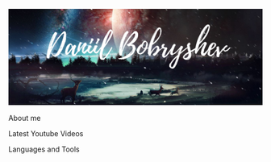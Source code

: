 ![Header](https://github.com/NightRavager/NightRavager/blob/main/assets/Header.png)

About me

Latest Youtube Videos

Languages and Tools